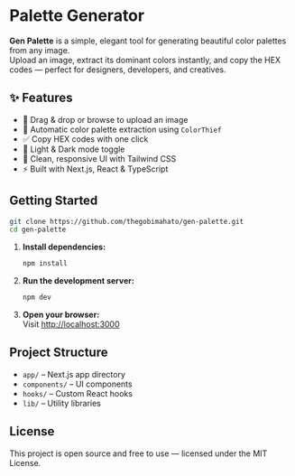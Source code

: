 # Palette Generator

**Gen Palette** is a simple, elegant tool for generating beautiful color palettes from any image.  
Upload an image, extract its dominant colors instantly, and copy the HEX codes — perfect for designers, developers, and creatives.

## ✨ Features

- 📸 Drag & drop or browse to upload an image
- 🎨 Automatic color palette extraction using `ColorThief`
- ✅ Copy HEX codes with one click
- 🌙 Light & Dark mode toggle
- 💾 Clean, responsive UI with Tailwind CSS
- ⚡ Built with Next.js, React & TypeScript

## Getting Started


```bash
git clone https://github.com/thegobimahato/gen-palette.git
cd gen-palette

```

1. **Install dependencies:**
   ```sh
   npm install
   ```

2. **Run the development server:**
   ```sh
   npm dev
   ```

3. **Open your browser:**  
   Visit [http://localhost:3000](http://localhost:3000)

## Project Structure

- `app/` – Next.js app directory
- `components/` – UI components
- `hooks/` – Custom React hooks
- `lib/` – Utility libraries

## License

This project is open source and free to use — licensed under the MIT License.
